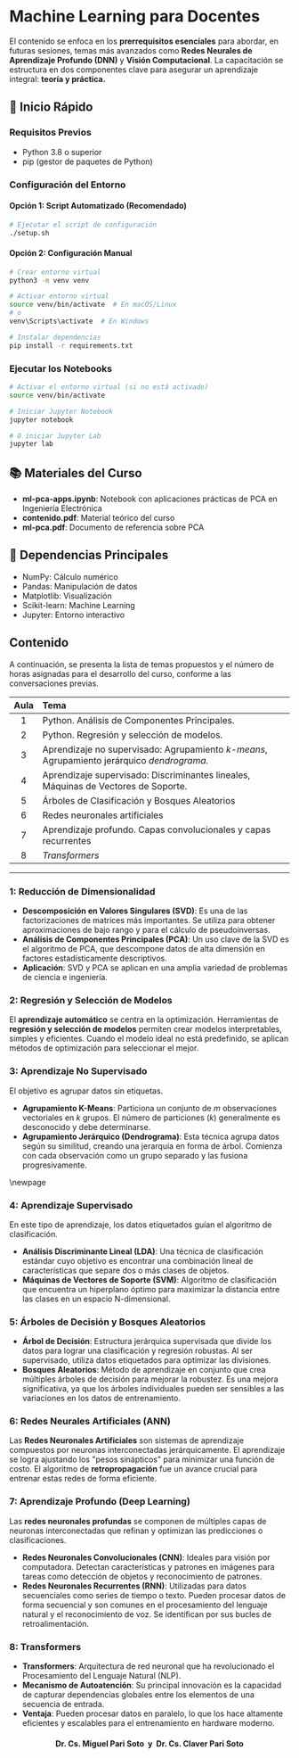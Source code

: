# Machine Learning para Docentes

El contenido se enfoca en los **prerrequisitos esenciales** para abordar, en futuras sesiones, temas más avanzados como **Redes Neurales de Aprendizaje Profundo (DNN)** y **Visión Computacional**. La capacitación se estructura en dos componentes clave para asegurar un aprendizaje integral: **teoría y práctica.**

## 🚀 Inicio Rápido

### Requisitos Previos

- Python 3.8 o superior
- pip (gestor de paquetes de Python)

### Configuración del Entorno

#### Opción 1: Script Automatizado (Recomendado)

```bash
# Ejecutar el script de configuración
./setup.sh
```

#### Opción 2: Configuración Manual

```bash
# Crear entorno virtual
python3 -m venv venv

# Activar entorno virtual
source venv/bin/activate  # En macOS/Linux
# o
venv\Scripts\activate  # En Windows

# Instalar dependencias
pip install -r requirements.txt
```

### Ejecutar los Notebooks

```bash
# Activar el entorno virtual (si no está activado)
source venv/bin/activate

# Iniciar Jupyter Notebook
jupyter notebook

# O iniciar Jupyter Lab
jupyter lab
```

## 📚 Materiales del Curso

- **ml-pca-apps.ipynb**: Notebook con aplicaciones prácticas de PCA en Ingeniería Electrónica
- **contenido.pdf**: Material teórico del curso
- **ml-pca.pdf**: Documento de referencia sobre PCA

## 🔧 Dependencias Principales

- NumPy: Cálculo numérico
- Pandas: Manipulación de datos
- Matplotlib: Visualización
- Scikit-learn: Machine Learning
- Jupyter: Entorno interactivo

## Contenido

A continuación, se presenta la lista de temas propuestos y el número de horas asignadas para el desarrollo del curso, conforme a las conversaciones previas.

| Aula  | Tema                                                                                        |
| :---: | :-------------------------------------------------------------------------------------------|
|   1   | Python. Análisis de Componentes Principales.                                                |
|   2   | Python. Regresión y selección de modelos.                                                   |
|   3   | Aprendizaje no supervisado: Agrupamiento *k-means*, Agrupamiento jerárquico *dendrograma.*  |
|   4   | Aprendizaje supervisado: Discriminantes lineales, Máquinas de Vectores de Soporte.          |
|   5   | Árboles de Clasificación y Bosques Aleatorios                                               |
|   6   | Redes neuronales artificiales                                                               |
|   7   | Aprendizaje profundo. Capas convolucionales y capas recurrentes                             |
|   8   | *Transformers*                                                                              |

---

### 1: Reducción de Dimensionalidad

* **Descomposición en Valores Singulares (SVD)**: Es una de las factorizaciones de matrices más importantes. Se utiliza para obtener aproximaciones de bajo rango y para el cálculo de pseudoinversas.
* **Análisis de Componentes Principales (PCA)**: Un uso clave de la SVD es el algoritmo de PCA, que descompone datos de alta dimensión en factores estadísticamente descriptivos.
* **Aplicación**: SVD y PCA se aplican en una amplia variedad de problemas de ciencia e ingeniería.

### 2: Regresión y Selección de Modelos

El **aprendizaje automático** se centra en la optimización. Herramientas de **regresión y selección de modelos** permiten crear modelos interpretables, simples y eficientes. Cuando el modelo ideal no está predefinido, se aplican métodos de optimización para seleccionar el mejor.

### 3: Aprendizaje No Supervisado

El objetivo es agrupar datos sin etiquetas.

* **Agrupamiento K-Means**: Particiona un conjunto de *m* observaciones vectoriales en *k* grupos. El número de particiones (*k*) generalmente es desconocido y debe determinarse.
* **Agrupamiento Jerárquico (Dendrograma)**: Esta técnica agrupa datos según su similitud, creando una jerarquía en forma de árbol. Comienza con cada observación como un grupo separado y las fusiona progresivamente.

\newpage

### 4: Aprendizaje Supervisado

En este tipo de aprendizaje, los datos etiquetados guían el algoritmo de clasificación.

* **Análisis Discriminante Lineal (LDA)**: Una técnica de clasificación estándar cuyo objetivo es encontrar una combinación lineal de características que separe dos o más clases de objetos.
* **Máquinas de Vectores de Soporte (SVM)**: Algoritmo de clasificación que encuentra un hiperplano óptimo para maximizar la distancia entre las clases en un espacio N-dimensional.

### 5: Árboles de Decisión y Bosques Aleatorios

* **Árbol de Decisión**: Estructura jerárquica supervisada que divide los datos para lograr una clasificación y regresión robustas. Al ser supervisado, utiliza datos etiquetados para optimizar las divisiones.
* **Bosques Aleatorios**: Método de aprendizaje en conjunto que crea múltiples árboles de decisión para mejorar la robustez. Es una mejora significativa, ya que los árboles individuales pueden ser sensibles a las variaciones en los datos de entrenamiento.

### 6: Redes Neurales Artificiales (ANN)

Las **Redes Neuronales Artificiales** son sistemas de aprendizaje compuestos por neuronas interconectadas jerárquicamente. El aprendizaje se logra ajustando los "pesos sinápticos" para minimizar una función de costo. El algoritmo de **retropropagación** fue un avance crucial para entrenar estas redes de forma eficiente.

### 7: Aprendizaje Profundo (Deep Learning)

Las **redes neuronales profundas** se componen de múltiples capas de neuronas interconectadas que refinan y optimizan las predicciones o clasificaciones.

* **Redes Neuronales Convolucionales (CNN)**: Ideales para visión por computadora. Detectan características y patrones en imágenes para tareas como detección de objetos y reconocimiento de patrones.
* **Redes Neuronales Recurrentes (RNN)**: Utilizadas para datos secuenciales como series de tiempo o texto. Pueden procesar datos de forma secuencial y son comunes en el procesamiento del lenguaje natural y el reconocimiento de voz. Se identifican por sus bucles de retroalimentación.

### 8: Transformers

* **Transformers**: Arquitectura de red neuronal que ha revolucionado el Procesamiento del Lenguaje Natural (NLP).
* **Mecanismo de Autoatención**: Su principal innovación es la capacidad de capturar dependencias globales entre los elementos de una secuencia de entrada.
* **Ventaja**: Pueden procesar datos en paralelo, lo que los hace altamente eficientes y escalables para el entrenamiento en hardware moderno.

<center>

#### Dr. Cs. Miguel Pari Soto  y  Dr. Cs. Claver Pari Soto

</center>
